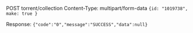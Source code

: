 POST torrent/collection
Content-Type: multipart/form-data
`{id: "1019738", make: true }`

Response:
`{"code":"0","message":"SUCCESS","data":null}`